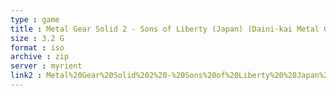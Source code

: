 ```yaml
---
type : game
title : Metal Gear Solid 2 - Sons of Liberty (Japan) (Daini-kai Metal Gear Solid-sai Hakkou Kinen)
size : 3.2 G
format : iso
archive : zip
server : myrient
link2 : Metal%20Gear%20Solid%202%20-%20Sons%20of%20Liberty%20%28Japan%29%20%28Daini-kai%20Metal%20Gear%20Solid-sai%20Hakkou%20Kinen%29
---
```

